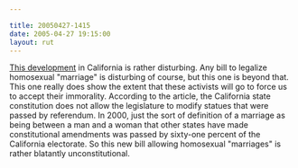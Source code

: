 ```yaml
---

title: 20050427-1415
date: 2005-04-27 19:15:00
layout: rut
---
```


<p> <a href="http://news.findlaw.com/ap/o/51/04-27-2005/2d820007bc101f2d.html">This
development</a> in California is rather disturbing.  Any bill to
legalize homosexual "marriage" is disturbing of course, but this
one is beyond that.  This one really does show the extent that
these activists will go to force us to accept their immorality.
According to the article, the California state constitution does
not allow the legislature to modify statues that were passed by
referendum.  In 2000, just the sort of definition of a marriage
as being between a man and a woman that other states have made
constitutional amendments was passed by sixty-one percent of
the California electorate.  So this new bill allowing homosexual
"marriages" is rather blatantly unconstitutional.</p>

